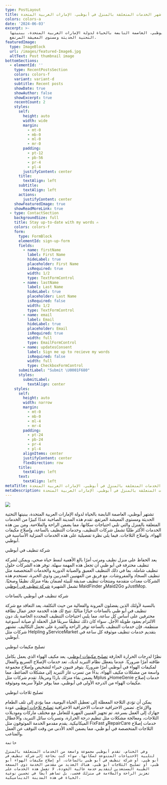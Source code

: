 ```yaml
---
type: PostLayout
title: أشهر الخدمات المتعلقة بالمنزل في أبوظبي، الإمارات العربية المتحدة
colors: colors-a
date: '2024-06-03'
excerpt: >-
  تشتهر أبوظبي، العاصمة النابضة بالحياة لدولة الإمارات العربية المتحدة، ببنيتها
  التحتية الحديثة ومستوى المعيشة المرتفع.
featuredImage:
  type: ImageBlock
  url: /images/featured-Image6.jpg
  altText: Post thumbnail image
bottomSections:
  - elementId: ''
    type: RecentPostsSection
    colors: colors-f
    variant: variant-d
    subtitle: Recent posts
    showDate: true
    showAuthor: false
    showExcerpt: true
    recentCount: 2
    styles:
      self:
        height: auto
        width: wide
        margin:
          - mt-0
          - mb-0
          - ml-0
          - mr-0
        padding:
          - pt-12
          - pb-56
          - pr-4
          - pl-4
        justifyContent: center
      title:
        textAlign: left
      subtitle:
        textAlign: left
      actions:
        justifyContent: center
    showFeaturedImage: true
    showReadMoreLink: true
  - type: ContactSection
    backgroundSize: full
    title: Stay up-to-date with my words ✍️
    colors: colors-f
    form:
      type: FormBlock
      elementId: sign-up-form
      fields:
        - name: firstName
          label: First Name
          hideLabel: true
          placeholder: First Name
          isRequired: true
          width: 1/2
          type: TextFormControl
        - name: lastName
          label: Last Name
          hideLabel: true
          placeholder: Last Name
          isRequired: false
          width: 1/2
          type: TextFormControl
        - name: email
          label: Email
          hideLabel: true
          placeholder: Email
          isRequired: true
          width: full
          type: EmailFormControl
        - name: updatesConsent
          label: Sign me up to recieve my words
          isRequired: false
          width: full
          type: CheckboxFormControl
      submitLabel: "Submit \U0001F680"
      styles:
        submitLabel:
          textAlign: center
    styles:
      self:
        height: auto
        width: narrow
        margin:
          - mt-0
          - mb-0
          - ml-4
          - mr-4
        padding:
          - pt-24
          - pb-24
          - pr-4
          - pl-4
        alignItems: center
        justifyContent: center
        flexDirection: row
      title:
        textAlign: left
      text:
        textAlign: left
metaTitle: أشهر الخدمات المتعلقة بالمنزل في أبوظبي، الإمارات العربية المتحدة
metaDescription: أشهر الخدمات المتعلقة بالمنزل في أبوظبي، الإمارات العربية المتحدة
---
```

![](/images/Panorama-Plus-dot-net-Abu-Dhabi-cleaning.jpg)

تشتهر أبوظبي، العاصمة النابضة بالحياة لدولة الإمارات العربية المتحدة، ببنيتها التحتية الحديثة ومستوى المعيشة المرتفع. تقدم هذه المدينة الصاخبة عددًا كبيرًا من الخدمات المتعلقة بالمنزل والتي تلبي احتياجات سكانها، مما يضمن الراحة والملاءمة. ومن بين هذه الخدمات الأكثر طلبًا تشمل شركات التنظيف، وخدمات التنظيف بالساعة، وإصلاح مكيفات الهواء، وإصلاح الثلاجات. فيما يلي نظرة تفصيلية على هذه الخدمات المنزلية الأساسية في أبوظبي.

شركة تنظيف في أبوظبي

يعد الحفاظ على منزل نظيف ومرتب أمرًا بالغ الأهمية لنمط حياة صحي، ويمكن لشركة تنظيف محترفة في أبو ظبي أن تجعل هذه المهمة سهلة. توفر هذه الشركات حلول تنظيف شاملة، بما في ذلك التنظيف العميق والصيانة الدورية والخدمات المتخصصة مثل تنظيف السجاد والمفروشات. مع فريق من المهنيين المدربين وذوي الخبرة، تستخدم هذه الشركات معدات متقدمة ومنتجات تنظيف صديقة للبيئة لضمان بقاء منزلك نظيفًا وصحيًا. تشمل الشهيرة [شركة تنظيف في أبوظبي](https://panorama-plus.net/ar/) MaidFinder وMaid2Go وJustMop.

شركة تنظيف في أبوظبي بالساعات

بالنسبة لأولئك الذين يفضلون المرونة والفعالية من حيث التكلفة، يعد التعاقد مع شركة تنظيف في أبو ظبي بالساعات خيارًا مثاليًا. تتيح لك هذه الخدمة حجز عمال نظافة محترفين على أساس كل ساعة، مما يلبي احتياجات التنظيف المحددة الخاصة بك دون الالتزام بعقود طويلة الأجل. سواء كان ذلك تنظيفًا سريعًا قبل الحفلة أو صيانة أسبوعية منتظمة، فإن خدمات التنظيف بالساعة توفر الراحة والقدرة على تحمل التكاليف. تشتهر شركات مثل Helpling وServiceMarket بتقديم خدمات تنظيف موثوقة كل ساعة في أبوظبي.

تصليح مكيفات ابوظبي

نظرًا لدرجات الحرارة الحارقة [تصليح مكيفات ابوظبي](https://panorama-plus.net/ar/تصليح-مكيفات-في-ابوظبي/)، يعد مكيف الهواء الذي يعمل بكامل طاقته أمرًا ضروريًا. عندما يتعطل نظام التبريد لديك، تعد خدمات الإصلاح السريع والفعال لمكيفات الهواء في أبوظبي أمرًا ضروريًا. يتوفر فنيون خبراء لتشخيص وإصلاح مجموعة واسعة من مشكلات مكيف الهواء، بدءًا من تسرب غاز التبريد إلى مشكلات الضاغط، مما يضمن بقاء منزلك باردًا ومريحًا. تقدم شركات مثل Mplus وHomeGenie خدمات إصلاح مكيفات الهواء من الدرجة الأولى في أبوظبي، مما يوفر حلولاً سريعة وموثوقة.

تصليح ثلاجات ابوظبي

يمكن أن تؤدي الثلاجة المعطلة إلى تعطيل الحياة اليومية، مما يؤدي إلى تلف الطعام والإزعاج. تضمن الاحترافية خدمات  الاحترافية الاحترافية [تصليح ثلاجات ابوظبي](https://panorama-plus.net/ar/تصليح-ثلاجات-في-ابوظبي/) عودة جهازك إلى العمل بسرعة. تم تجهيز الفنيين المهرة للتعامل مع مختلف ماركات وموديلات الثلاجات، ومعالجة مشكلات مثل تنظيم درجة الحرارة، وتسربات سائل التبريد، والأعطال الميكانيكية. يقدم مقدمو الخدمة الموثوقون مثل FixFast وRepairCare خدمات إصلاح الثلاجات المتخصصة في أبو ظبي، مما يضمن الحد الأدنى من وقت التوقف عن العمل والمتاعب.

```
خاتمة

وفي الختام، تقدم أبوظبي مجموعة واسعة من الخدمات المتعلقة بالمنزل لتلبية الاحتياجات المتنوعة لسكانها. سواء كنت بحاجة إلى شركة تنظيف في أبو ظبي، أو شركة تنظيف في أبو ظبي بالساعات، أو إصلاح مكيفات الهواء أبو ظبي، أو تصليح الثلاجات أبو ظبي، هناك العديد من مقدمي الخدمة ذوي السمعة الطيبة المستعدين لتقديم خدمة عالية الجودة. لا تعمل هذه الخدمات على تعزيز الراحة والملاءمة في منزلك فحسب، بل تساهم أيضًا في تحسين نوعية الحياة في هذه المدينة الديناميكية.
```

